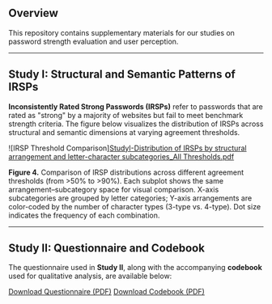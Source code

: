 ## Overview

This repository contains supplementary materials for our studies on password strength evaluation and user perception.

---

## Study I: Structural and Semantic Patterns of IRSPs

**Inconsistently Rated Strong Passwords (IRSPs)** refer to passwords that are rated as "strong" by a majority of websites but fail to meet benchmark strength criteria. The figure below visualizes the distribution of IRSPs across structural and semantic dimensions at varying agreement thresholds.

![IRSP Threshold Comparison][StudyI-Distribution of IRSPs by structural arrangement and letter-character subcategories_All Thresholds.pdf](https://github.com/user-attachments/files/19559361/Appendix_Merged_Scatter.pdf)


**Figure 4.** Comparison of IRSP distributions across different agreement thresholds (from >50% to >90%). Each subplot shows the same arrangement–subcategory space for visual comparison. X-axis subcategories are grouped by letter categories; Y-axis arrangements are color-coded by the number of character types (3-type vs. 4-type). Dot size indicates the frequency of each combination.

---

## Study II: Questionnaire and Codebook

The questionnaire used in **Study II**, along with the accompanying **codebook** used for qualitative analysis, are available below:

 [Download Questionnaire (PDF)](https://github.com/MisleadingPSMs/Appendix-For-Inconsistency-PSMs/blob/main/StudyII-Questionnaire.pdf)
 [Download Codebook (PDF)]( https://github.com/MisleadingPSMs/Appendix-For-Inconsistency-PSMs/blob/main/StudyII-Codebook.pdf)



